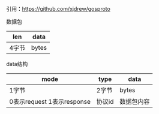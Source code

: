 引用：<https://github.com/xjdrew/gosproto>



数据包

| len   | data  |
| ----- | ----- |
| 4字节 | bytes |



data结构

| mode                       | type   | data       |
| -------------------------- | ------ | ---------- |
| 1字节                      | 2字节  | bytes      |
| 0表示request 1表示response | 协议id | 数据包内容 |





